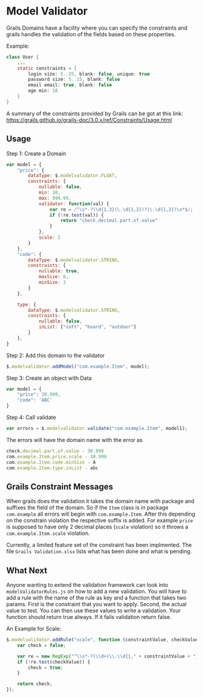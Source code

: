 # Model Validator

Grails Domains have a facility where you can specify the constraints and grails handles the validation of the fields based on these properties.

Example:
```java
class User {
    ...
    static constraints = {
        login size: 5..15, blank: false, unique: true
        password size: 5..15, blank: false
        email email: true, blank: false
        age min: 18
    }
}
```

A summary of the constraints provided by Grails can be got at this link:
https://grails.github.io/grails-doc/3.0.x/ref/Constraints/Usage.html

Usage
-----
Step 1: Create a Domain
```javascript
var model = {
	"price": {
		dataType: $.modelvalidator.FLOAT,
		constraints: {
			nullable: false, 
			min: 10, 
			max: 999.99, 
			validator: function(val) {
				var re = /^\s*-?(\d{1,3}(\.\d{1,2})?|\.\d{1,2})\s*$/;
				if (!re.test(val)) {
					return "check.decimal.part.of.value"
				}
			},
			scale: 2
		}
	},
	"code": {
		dataType: $.modelvalidator.STRING,
		constraints: {
			nullable: true, 
			maxSize: 6,
			minSize: 2
		}
	},

	type: {
		dataType: $.modelvalidator.STRING,
		constraints: {
			nullable: false,
			inList: ["soft", "board", "outdoor"]
		}
	},
}
```
Step 2: Add this domain to the validator
```javascript
$.modelvalidator.addModel("com.example.Item", model);
```

Step 3: Create an object with Data
```javascript
var model = {
	"price": 30.999,
	"code": 'ABC'
}
```

Step 4: Call validate
```javascript
var errors = $.modelvalidator.validate("com.example.Item", model1);
```

The errors will have the domain name with the error as
```javascript
check.decimal.part.of.value - 30.999
com.example.Item.price.scale - 30.999
com.example.Item.code.minSize - A
com.example.Item.type.inList - abc
```

## Grails Constraint Messages
When grails does the validation it takes the domain name with package and suffixes the field of the domain. So if the `Item` class is in package `com.example` all errors will begin with `com.example.Item`. After this depending on the constrain violation the respective suffix is added. For example `price` is supposed to have only 2 decimal places (`scale` violation) so it throws a `com.example.Item.scale` violation.

Currently, a limited feature set of the constraint has been implmented. The file `Grails Validation.xlsx` lists what has been done and what is pending.

## What Next
Anyone wanting to extend the validation framework can look into `modelValidatorRules.js` on how to add a new validation.
You will have to add a rule with the name of the rule as key and a function that takes two params. First is the constraint that you want to apply. Second, the actual value to test. You can then use these values to write a validation. Your function should return true always. If it fails validation return false.

An Example for Scale:
```javascript
$.modelvalidator.addRule("scale", function (constraintValue, checkValue) {
	var check = false;

	var re = new RegExp("^\\s*-?(\\d+(\\.\\d{1," + constraintValue + "})?|\\.\\d{1," + constraintValue + "})\\s*$");
	if (!re.test(checkValue)) {
		check = true;
	}

	return check;
});
```
